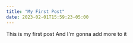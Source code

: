 ```yaml
---
title: "My First Post"
date: 2023-02-01T15:59:23-05:00
---
```



This is my first post And I'm gonna add more to it
